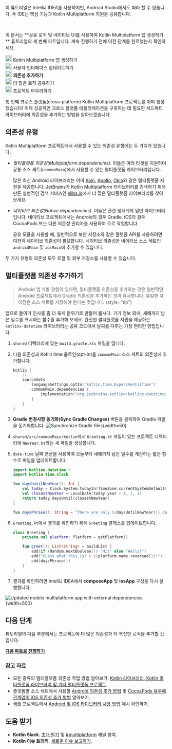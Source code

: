 [//]: # (title: 프로젝트에 의존성 추가하기)

<secondary-label ref="IntelliJ IDEA"/>
<secondary-label ref="Android Studio"/>

<tldr>
    <p>이 튜토리얼은 IntelliJ IDEA를 사용하지만, Android Studio에서도 따라 할 수 있습니다. 두 IDE는 핵심 기능과 Kotlin Multiplatform 지원을 공유합니다.</p>
    <br/>
    <p>이 문서는 **공유 로직 및 네이티브 UI를 사용하여 Kotlin Multiplatform 앱 생성하기** 튜토리얼의 세 번째 파트입니다. 계속 진행하기 전에 이전 단계를 완료했는지 확인하세요.</p>
    <p><img src="icon-1-done.svg" width="20" alt="First step"/> <Links href="/kmp/multiplatform-create-first-app" summary="This tutorial uses IntelliJ IDEA, but you can also follow it in Android Studio – both IDEs share the same core functionality and Kotlin Multiplatform support. This is the first part of the Create a Kotlin Multiplatform app with shared logic and native UI tutorial. Create your Kotlin Multiplatform app Update the user interface Add dependencies Share more logic Wrap up your project">Kotlin Multiplatform 앱 생성하기</Links><br/>
        <img src="icon-2-done.svg" width="20" alt="Second step"/> <Links href="/kmp/multiplatform-update-ui" summary="This tutorial uses IntelliJ IDEA, but you can also follow it in Android Studio – both IDEs share the same core functionality and Kotlin Multiplatform support. This is the second part of the Create a Kotlin Multiplatform app with shared logic and native UI tutorial. Before proceeding, make sure you've completed previous steps. Create your Kotlin Multiplatform app Update the user interface Add dependencies Share more logic Wrap up your project">사용자 인터페이스 업데이트하기</Links><br/>
        <img src="icon-3.svg" width="20" alt="Third step"/> <strong>의존성 추가하기</strong><br/>
        <img src="icon-4-todo.svg" width="20" alt="Fourth step"/> 더 많은 로직 공유하기<br/>
        <img src="icon-5-todo.svg" width="20" alt="Fifth step"/> 프로젝트 마무리하기<br/>
    </p>
</tldr>

첫 번째 크로스 플랫폼(cross-platform) Kotlin Multiplatform 프로젝트를 이미 생성했습니다! 이제 성공적인 크로스 플랫폼 애플리케이션을 구축하는 데 필요한 서드파티 라이브러리에 의존성을 추가하는 방법을 알아보겠습니다.

## 의존성 유형

Kotlin Multiplatform 프로젝트에서 사용할 수 있는 의존성 유형에는 두 가지가 있습니다.

*   _멀티플랫폼 의존성(Multiplatform dependencies)_. 이들은 여러 타겟을 지원하며 공통 소스 세트(`commonMain`)에서 사용할 수 있는 멀티플랫폼 라이브러리입니다.

    많은 최신 Android 라이브러리는 이미 [Koin](https://insert-koin.io/), [Apollo](https://www.apollographql.com/), [Okio](https://square.github.io/okio/)와 같은 멀티플랫폼 지원을 제공합니다. JetBrains가 Kotlin Multiplatform 라이브러리를 검색하기 위해 만든 실험적인 검색 서비스인 [klibs.io](https://klibs.io/)에서 더 많은 멀티플랫폼 라이브러리를 찾아보세요.

*   _네이티브 의존성(Native dependencies)_. 이들은 관련 생태계의 일반 라이브러리입니다. 네이티브 프로젝트에서는 Android의 경우 Gradle, iOS의 경우 CocoaPods 또는 다른 의존성 관리자를 사용하여 주로 작업합니다.

    공유 모듈을 사용할 때, 일반적으로 보안 저장소와 같은 플랫폼 API를 사용하려면 여전히 네이티브 의존성이 필요합니다. 네이티브 의존성은 네이티브 소스 세트인 `androidMain` 및 `iosMain`에 추가할 수 있습니다.

두 가지 유형의 의존성 모두 로컬 및 외부 저장소를 사용할 수 있습니다.

## 멀티플랫폼 의존성 추가하기

> Android 앱 개발 경험이 있다면, 멀티플랫폼 의존성을 추가하는 것은 일반적인 Android 프로젝트에서 Gradle 의존성을 추가하는 것과 유사합니다. 유일한 차이점은 소스 세트를 지정해야 한다는 것입니다.
> {style="tip"}

앱으로 돌아가 인사를 좀 더 축제 분위기로 만들어 봅시다. 기기 정보 외에, 새해까지 남은 일수를 표시하는 함수를 추가해 보세요. 완전한 멀티플랫폼 지원을 제공하는 `kotlinx-datetime` 라이브러리는 공유 코드에서 날짜를 다루는 가장 편리한 방법입니다.

1.  `shared` 디렉터리에 있는 `build.gradle.kts` 파일을 엽니다.
2.  다음 의존성과 Kotlin time 옵트인(opt-in)을 `commonMain` 소스 세트의 의존성에 추가합니다.

    ```kotlin
    kotlin {
        //... 
        sourceSets
            languageSettings.optIn("kotlin.time.ExperimentalTime")
            commonMain.dependencies {
                implementation("org.jetbrains.kotlinx:kotlinx-datetime:0.7.1")
            } 
        }
    }
    ```

3.  **Gradle 변경사항 동기화(Sync Gradle Changes)** 버튼을 클릭하여 Gradle 파일을 동기화합니다. ![Synchronize Gradle files](gradle-sync.png){width=50}
4.  `shared/src/commonMain/kotlin`에서 `Greeting.kt` 파일이 있는 프로젝트 디렉터리에 `NewYear.kt`라는 새 파일을 생성합니다.
5.  `date-time` 날짜 연산을 사용하여 오늘부터 새해까지 남은 일수를 계산하는 짧은 함수로 파일을 업데이트합니다.

    ```kotlin
    import kotlinx.datetime.*
    import kotlin.time.Clock
    
    fun daysUntilNewYear(): Int {
        val today = Clock.System.todayIn(TimeZone.currentSystemDefault())
        val closestNewYear = LocalDate(today.year + 1, 1, 1)
        return today.daysUntil(closestNewYear)
    }
    
    fun daysPhrase(): String = "There are only ${daysUntilNewYear()} days left until New Year! 🎆"
    ```

6.  `Greeting.kt`에서 결과를 확인하기 위해 `Greeting` 클래스를 업데이트합니다.

    ```kotlin
    class Greeting {
        private val platform: Platform = getPlatform()
    
        fun greet(): List<String> = buildList {
            add(if (Random.nextBoolean()) "Hi!" else "Hello!")
            add("Guess what this is! > ${platform.name.reversed()}!")
            add(daysPhrase())
        }
    }
    ```

7.  결과를 확인하려면 IntelliJ IDEA에서 **composeApp** 및 **iosApp** 구성을 다시 실행합니다.

![Updated mobile multiplatform app with external dependencies](first-multiplatform-project-3.png){width=500}

## 다음 단계

튜토리얼의 다음 부분에서는 프로젝트에 더 많은 의존성과 더 복잡한 로직을 추가할 것입니다.

**[다음 파트로 진행하기](multiplatform-upgrade-app.md)**

### 참고 자료

*   모든 종류의 멀티플랫폼 의존성 작업 방법 알아보기: [Kotlin 라이브러리, Kotlin 멀티플랫폼 라이브러리 및 기타 멀티플랫폼 프로젝트](multiplatform-add-dependencies.md).
*   플랫폼별 소스 세트에서 사용할 [Android 의존성 추가 방법](multiplatform-android-dependencies.md) 및 [CocoaPods 유무에 관계없이 iOS 의존성 추가 방법](multiplatform-ios-dependencies.md) 알아보기.
*   샘플 프로젝트에서 [Android 및 iOS 라이브러리 사용 방법](multiplatform-samples.md) 예시 확인하기.

## 도움 받기

*   **Kotlin Slack**. [초대 받기](https://surveys.jetbrains.com/s3/kotlin-slack-sign-up) 및 [#multiplatform](https://kotlinlang.slack.com/archives/C3PQML5NU) 채널 참여.
*   **Kotlin 이슈 트래커**. [새로운 이슈 보고하기](https://youtrack.jetbrains.com/newIssue?project=KT).